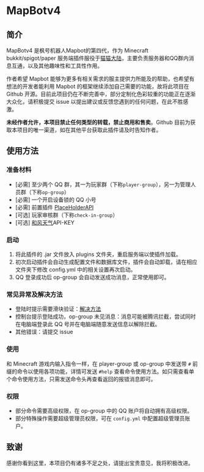 # MapBotv4

## 简介
MapBotv4 是枫号机器人Mapbot的第四代，作为 Minecraft bukkit/spigot/paper 服务端插件服役于[猫猫大陆](https://www.catland.top)，主要负责服务器和QQ群内消息互通，以及其他趣味性和工具性作用。

作者希望 Mapbot 能够为更多有相关需求的服主提供力所能及的帮助，也希望有想法的开发者能利用 Mapbot 的框架继续添加自己需要的功能，故将此项目在 Github 开源。目前此项目仍在不断完善中，部分定制化色彩较重的功能正在逐渐大众化，请积极提交 issue 以提出建议或反馈您遇到的任何问题，在此不胜感激。

**未经作者允许，本项目禁止任何类型的转载，禁止商用和售卖**。Github 目前为获取本项目的唯一渠道，如在其他平台获取此插件请及时告知作者。

## 使用方法
### 准备材料
- [必需] 至少两个 QQ 群，其一为玩家群（下称`player-group`），另一为管理人员群（下称`op-group`）
- [必需] 一个开启设备锁的 QQ 小号
- [必需] 前置插件 [PlaceHolderAPI](https://github.com/PlaceholderAPI/PlaceholderAPI)
- [可选] 玩家审核群（下称`check-in-group`）
- [可选] [和风天气](https://dev.qweather.com)API-KEY

### 启动
1. 将此插件的 .jar 文件放入 plugins 文件夹，重启服务端以使插件加载。
2. 初次启动插件会自动生成配置文件和数据库文件，插件会自动卸载，请在相应文件夹下修改 config.yml 中的相关设置再次启动。
3. QQ 登录成功后 op-group 会自动发送成功消息，正常使用即可。

### 常见异常及解决方法
- 登陆时提示需要滑块验证：[解决方法](https://docs.mirai.mamoe.net/mirai-login-solver-selenium/#%E6%89%8B%E5%8A%A8%E5%AE%8C%E6%88%90%E6%BB%91%E5%8A%A8%E9%AA%8C%E8%AF%81)
- 控制台提示登陆成功，op-group 未见消息：消息可能被腾讯拦截，尝试同时在电脑端登录此 QQ 号并在电脑端随意发送信息以解除拦截。
- 其他错误：请提交 issue

### 使用
和 Minecraft 游戏内输入指令一样，在 player-group 或 op-group 中发送带 `#` 前缀的命令以使用各项功能，详情可发送 `#help` 查看命令使用方法。如只需查看单个命令使用方法，只需发送命令头再查看返回的报错消息即可。

### 权限
- 部分命令需要高级权限，在 op-group 中的 QQ 账户将自动拥有高级权限。
- 部分特殊操作需要超级管理员权限，可在 `config.yml` 中配置超级管理员账户。

## 致谢
感谢你看到这里，本项目仍有诸多不足之处，请提出宝贵意见，我将积极改进。
